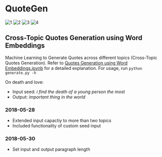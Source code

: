 # QuoteGen


![1](https://github.com/krohak/QuoteGen/outputs/1.jpg)
![2](https://github.com/krohak/QuoteGen/outputs/2.png)
![3](https://github.com/krohak/QuoteGen/outputs/3.png)
![4](https://github.com/krohak/QuoteGen/outputs/qg.png)


## Cross-Topic Quotes Generation using Word Embeddings
Machine Learning to Generate Quotes across different topics (Cross-Topic Quotes Generation).
Refer to [Quotes Generation using Word Embeddings.ipynb](https://github.com/krohak/QuoteGen/blob/master/Quotes%20Generation%20using%20Word%20Embeddings.ipynb) for a detailed explanation. For usage, run `python generate.py -h`


On death and love:

- Input seed: *i find the death of a young person the most*
- Output: *important thing in the world*


### 2018-05-28
- Extended input capactiy to more than two topics
- Included functionality of custom seed input

### 2018-05-30
- Set input and output paragraph length
